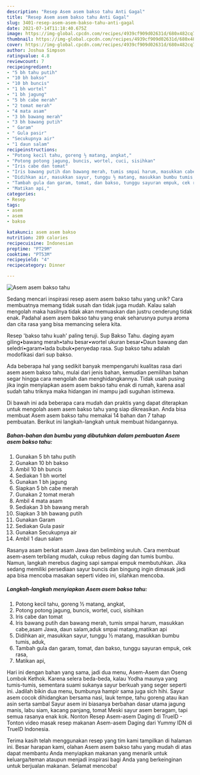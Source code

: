 ```yaml
---
description: "Resep Asem asem bakso tahu Anti Gagal"
title: "Resep Asem asem bakso tahu Anti Gagal"
slug: 3401-resep-asem-asem-bakso-tahu-anti-gagal
date: 2021-07-14T11:18:40.675Z
image: https://img-global.cpcdn.com/recipes/4939cf909d02631d/680x482cq70/asem-asem-bakso-tahu-foto-resep-utama.jpg
thumbnail: https://img-global.cpcdn.com/recipes/4939cf909d02631d/680x482cq70/asem-asem-bakso-tahu-foto-resep-utama.jpg
cover: https://img-global.cpcdn.com/recipes/4939cf909d02631d/680x482cq70/asem-asem-bakso-tahu-foto-resep-utama.jpg
author: Joshua Simpson
ratingvalue: 4.8
reviewcount: 7
recipeingredient:
- "5 bh tahu putih"
- "10 bh bakso"
- "10 bh buncis"
- "1 bh wortel"
- "1 bh jagung"
- "5 bh cabe merah"
- "2 tomat merah"
- "4 mata asam"
- "3 bh bawang merah"
- "3 bh bawang putih"
- " Garam"
- " Gula pasir"
- "Secukupnya air"
- "1 daun salam"
recipeinstructions:
- "Potong kecil tahu, goreng ½ matang, angkat,"
- "Potong potong jagung, buncis, wortel, cuci, sisihkan"
- "Iris cabe dan tomat"
- "Iris bawang putih dan bawang merah, tumis smpai harum, masukkan cabe,asam Jawa, daun salam,aduk smpai matang,matikan api"
- "Didihkan air, masukkan sayur, tunggu ½ matang, masukkan bumbu tumis, aduk,"
- "Tambah gula dan garam, tomat, dan bakso, tunggu sayuran empuk, cek rasa,"
- "Matikan api,"
categories:
- Resep
tags:
- asem
- asem
- bakso

katakunci: asem asem bakso 
nutrition: 289 calories
recipecuisine: Indonesian
preptime: "PT29M"
cooktime: "PT53M"
recipeyield: "4"
recipecategory: Dinner

---
```



![Asem asem bakso tahu](https://img-global.cpcdn.com/recipes/4939cf909d02631d/680x482cq70/asem-asem-bakso-tahu-foto-resep-utama.jpg)

Sedang mencari inspirasi resep asem asem bakso tahu yang unik? Cara membuatnya memang tidak susah dan tidak juga mudah. Kalau salah mengolah maka hasilnya tidak akan memuaskan dan justru cenderung tidak enak. Padahal asem asem bakso tahu yang enak seharusnya punya aroma dan cita rasa yang bisa memancing selera kita.

Resep &#39;bakso tahu kuah&#39; paling teruji. Sup Bakso Tahu. daging ayam giling•bawang merah•tahu besar•wortel ukuran besar•Daun bawang dan seledri•garam•lada bubuk•penyedap rasa. Sup bakso tahu adalah modofikasi dari sup bakso.

Ada beberapa hal yang sedikit banyak mempengaruhi kualitas rasa dari asem asem bakso tahu, mulai dari jenis bahan, kemudian pemilihan bahan segar hingga cara mengolah dan menghidangkannya. Tidak usah pusing jika ingin menyiapkan asem asem bakso tahu enak di rumah, karena asal sudah tahu triknya maka hidangan ini mampu jadi suguhan istimewa.


Di bawah ini ada beberapa cara mudah dan praktis yang dapat diterapkan untuk mengolah asem asem bakso tahu yang siap dikreasikan. Anda bisa membuat Asem asem bakso tahu memakai 14 bahan dan 7 tahap pembuatan. Berikut ini langkah-langkah untuk membuat hidangannya.

<!--inarticleads1-->

##### Bahan-bahan dan bumbu yang dibutuhkan dalam pembuatan Asem asem bakso tahu:

1. Gunakan 5 bh tahu putih
1. Gunakan 10 bh bakso
1. Ambil 10 bh buncis
1. Sediakan 1 bh wortel
1. Gunakan 1 bh jagung
1. Siapkan 5 bh cabe merah
1. Gunakan 2 tomat merah
1. Ambil 4 mata asam
1. Sediakan 3 bh bawang merah
1. Siapkan 3 bh bawang putih
1. Gunakan  Garam
1. Sediakan  Gula pasir
1. Gunakan Secukupnya air
1. Ambil 1 daun salam


Rasanya asam berkat asam Jawa dan belimbing wuluh. Cara membuat asem-asem terbilang mudah, cukup rebus daging dan tumis bumbu. Namun, langkah merebus daging sapi sampai empuk membutuhkan. Jika sedang memiliki persediaan sayur buncis dan bingung ingin dimasak jadi apa bisa mencoba masakan seperti video ini, silahkan mencoba. 

<!--inarticleads2-->

##### Langkah-langkah menyiapkan Asem asem bakso tahu:

1. Potong kecil tahu, goreng ½ matang, angkat,
1. Potong potong jagung, buncis, wortel, cuci, sisihkan
1. Iris cabe dan tomat
1. Iris bawang putih dan bawang merah, tumis smpai harum, masukkan cabe,asam Jawa, daun salam,aduk smpai matang,matikan api
1. Didihkan air, masukkan sayur, tunggu ½ matang, masukkan bumbu tumis, aduk,
1. Tambah gula dan garam, tomat, dan bakso, tunggu sayuran empuk, cek rasa,
1. Matikan api,


Hari ini dengan bahan yang sama, jadi dua menu, Asem-Asem dan Oseng Lombok Kethok. Karena selera beda-beda, kalau Yodha maunya yang tumis-tumis, sementara suami sukanya sayur berkuah yang seger seperti ini. Jadilah bikin dua menu, bumbunya hampir sama juga sich hihi. Sayur asem cocok dihidangkan bersama nasi, lauk tempe, tahu goreng atau ikan asin serta sambal Sayur asem ini biasanya berbahan dasar utama jagung manis, labu siam, kacang panjang, tomat Meski sayur asem beragam, tapi semua rasanya enak kok. Nonton Resep Asem-asem Daging di TrueID - Tonton video masak resep makanan Asem-asem Daging dari Yummy IDN di TrueID Indonesia. 

Terima kasih telah menggunakan resep yang tim kami tampilkan di halaman ini. Besar harapan kami, olahan Asem asem bakso tahu yang mudah di atas dapat membantu Anda menyiapkan makanan yang menarik untuk keluarga/teman ataupun menjadi inspirasi bagi Anda yang berkeinginan untuk berjualan makanan. Selamat mencoba!
